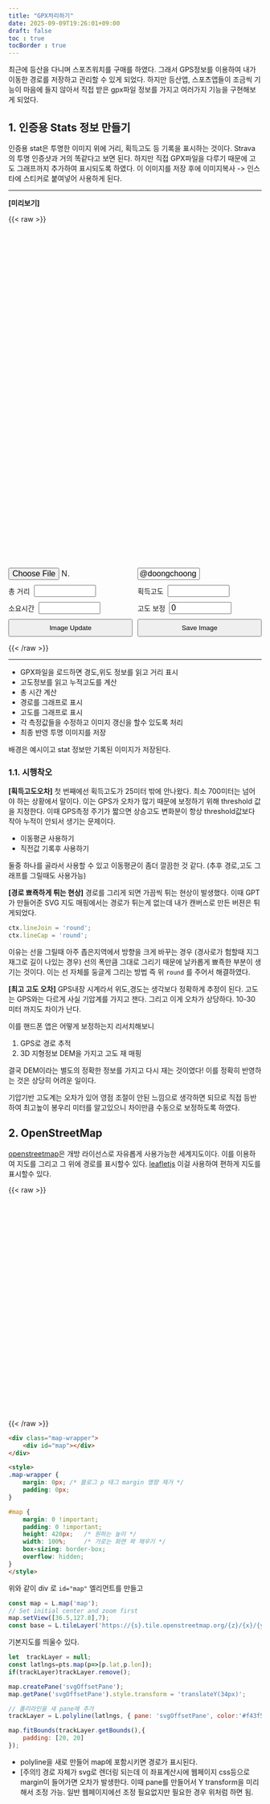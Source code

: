 ```yaml
---
title: "GPX처리하기"
date: 2025-09-09T19:26:01+09:00
draft: false
toc : true
tocBorder : true
---
```


최근에 등산을 다니며 스포츠워치를 구매를 하였다. 그래서 GPS정보를 이용하여 내가 이동한 경로를 저장하고
관리할 수 있게 되었다. 하지만 등산앱, 스포츠앱들이 조금씩 기능이 마음에 들지 않아서
직접 받은 gpx파일 정보를 가지고 여러가지 기능을 구현해보게 되었다. 

## 1. 인증용 Stats 정보 만들기

인증용 stat은 투명한 이미지 위에 거리, 획득고도 등 기록을 표시하는 것이다. 
Strava의 투명 인증샷과 거의 똑같다고 보면 된다. 
하지만 직접 GPX파일을 다루기 때문에 고도 그래프까지 추가하여 표시되도록 하였다.
이 이미지를 저장 후에 이미지복사 -> 인스타에 스티커로 붙여넣어 사용하게 된다.

--------

**[미리보기]**

{{< raw >}}

<div class="bg-slideshow">
  <div class="bg bg1"></div>
  <div class="bg bg2"></div>
  <canvas id="summaryCanvas"></canvas>
</div>
<div class="form-container">
  <input id="gpxInput" type="file" accept=".gpx" />
  <input id="bottomtext" type="text" value="@doongchoong">
  <div class="form-group"><label>총 거리</label><input id="totalDistance" type="text"></div>
  <div class="form-group"><label>획득고도</label><input id="elevGain" type="text"></div>
  <div class="form-group"><label>소요시간</label><input id="elapseTime" type="text"></div>
  <div class="form-group"><label>고도 보정</label><input id="elevCrrt" type="numeric" value="0"></div>
  <button id="updateBtn">Image Update</button>
  <button id="saveBtn">Save Image</button>
</div>

<style>
.bg-slideshow {
  position: relative;
  width: 100%;
  height: auto;
  max-width: 600px;
  aspect-ratio: 3/4; /* 원하는 비율 유지 */
  overflow: hidden;
}

.bg {
  position: absolute;
  top: 0; left: 0;
  width: 100%; height: 100%;
  background-size: cover;
  background-position: center;
  opacity: 0;
  animation: fade 10s infinite;
}

.bg1 {
  background-image: url("../../img/250909_01.jpeg");
  animation-delay: 0s;
}

.bg2 {
  background-image: url("../../img/250909_02.jpeg");
  animation-delay: 5s;
}

@keyframes fade {
  0%, 45% { opacity: 1; }
  55%, 100% { opacity: 0; }
}

/* 캔버스는 투명 오버레이 */
#summaryCanvas {
  position: absolute;
  top: 0; left: 0;
  width: 100%; height: 100%;
}

.form-container {
  display: grid;
  grid-template-columns: 1fr 1fr; /* 기본 2열 */
  gap: 10px; /* 요소 사이 간격 */
  max-width: 600px; /* 컨테이너 최대 크기 */
}
/* label + input 묶음은 Flex (가로 정렬) */
.form-group {
  display: flex;
  align-items: center;
  gap: 8px;
}

/* 화면이 좁아질 때 (예: 600px 이하) 1열로 */
@media (max-width: 600px) {
  .form-container {
    grid-template-columns: 1fr;
  }
}

.form-container input {
    font-size: 16px;
    width: 50%;
}
.form-container button {
    padding: 8px 0px;
}
</style>

<script>
  const canvas = document.getElementById("summaryCanvas");
  const ctx = canvas.getContext("2d");

  // 내부 해상도는 항상 600px 기준
  canvas.width = 600;
  canvas.height = 800;

//////////
   const toFixed = (n, d = 2) => Number.isFinite(n) ? n.toFixed(d) : '-';
    const fmtDistance = (m) => m >= 1000 ? `${toFixed(m / 1000, 2)} km` : `${Math.round(m)} m`;
    const fmtElev = (m) => Number.isFinite(m) ? `${Math.round(m)} m` : '-';
    const fmtTime = (sec) => {
      if (!Number.isFinite(sec)) return '-';
      const h = Math.floor(sec / 3600), m = Math.floor((sec % 3600) / 60), s = Math.floor(sec % 60);
      //return [h,m,s].map(v=>String(v).padStart(2,'0')).join(':');
      return h + 'h ' + m + 'm';
    };
    function haversine(lat1, lon1, lat2, lon2) {
      const R = 6371000, toRad = d => d * Math.PI / 180, dLat = toRad(lat2 - lat1), dLon = toRad(lon2 - lon1);
      const a = Math.sin(dLat / 2) ** 2 + Math.cos(toRad(lat1)) * Math.cos(toRad(lat2)) * Math.sin(dLon / 2) ** 2;
      return R * 2 * Math.atan2(Math.sqrt(a), Math.sqrt(1 - a));
    }
    function parseGPX(text) {
      const doc = new DOMParser().parseFromString(text, 'application/xml');

      // 1️⃣ 원본 points 추출
      const points = Array.from(doc.getElementsByTagName('trkpt'))
        .map(pt => {
          const lat = parseFloat(pt.getAttribute('lat'));
          const lon = parseFloat(pt.getAttribute('lon'));
          const eleEl = pt.getElementsByTagName('ele')[0];
          const timeEl = pt.getElementsByTagName('time')[0];
          const ele = eleEl ? parseFloat(eleEl.textContent) : NaN;
          const time = timeEl ? new Date(timeEl.textContent) : null;
          return { lat, lon, ele, time };
        })
        .filter(p => Number.isFinite(p.lat) && Number.isFinite(p.lon));

      // 2️⃣ 5포인트 이동평균 적용
      const windowSize = 5;
      const smoothed = points.map((p, idx, arr) => {
        let sumLat = 0, sumLon = 0, sumEle = 0;
        let countLat = 0, countLon = 0, countEle = 0;

        for (let i = idx - Math.floor(windowSize / 2); i <= idx + Math.floor(windowSize / 2); i++) {
          if (i >= 0 && i < arr.length) {
            if (Number.isFinite(arr[i].lat)) { sumLat += arr[i].lat; countLat++; }
            if (Number.isFinite(arr[i].lon)) { sumLon += arr[i].lon; countLon++; }
            if (Number.isFinite(arr[i].ele)) { sumEle += arr[i].ele; countEle++; }
          }
        }

        return {
          lat: countLat > 0 ? sumLat / countLat : p.lat,
          lon: countLon > 0 ? sumLon / countLon : p.lon,
          ele: countEle > 0 ? sumEle / countEle : p.ele,
          time: p.time
        };
      });

      // 3️⃣ smoothed 반환
      return smoothed;
    }
    function computeMetrics(points) {
      const elevThreshold = 0.2, stopSpeed = 1, stopGrace = 5;
      let totalDist = 0, gain = 0, movingTime = 0, last = null, belowSince = null;
      for (const p of points) {
        if (!last) { last = p; continue; }
        const d = haversine(last.lat, last.lon, p.lat, p.lon);
        const dt = (p.time && last.time) ? (p.time - last.time) / 1000 : NaN;
        if (Number.isFinite(d)) totalDist += d;
        if (Number.isFinite(p.ele) && Number.isFinite(last.ele)) { const up = p.ele - last.ele; if (up > elevThreshold) gain += up; }
        if (Number.isFinite(dt) && dt > 0 && Number.isFinite(d)) {
          const speed = d / dt;
          if (speed >= stopSpeed) { movingTime += dt; belowSince = null; }
          else {
            if (belowSince === null) belowSince = last.time ? last.time.getTime() : null;
            const belowDur = belowSince && p.time ? (p.time.getTime() - belowSince) / 1000 : 0;
            if (belowDur < stopGrace) movingTime += dt;
          }
        }
        last = p;
      }
      const start = points[0]?.time ?? null, end = points.at(-1)?.time ?? null, elapsed = (start && end) ? (end - start) / 1000 : NaN;
      return { totalDist, gain, elapsed, movingTime, start, end };
    }

    function exportSummary(pts, dd, aa, tt) {
      const canvas = document.getElementById("summaryCanvas");

      let font = " 'Montserrat', sans-serif";

      // 레티나 대응 (안티앨리어싱 강화)
      const scale = 2; // 2배 크기로 그렸다가 축소
      canvas.width = 600 * scale;
      canvas.height = 800 * scale;
      //canvas.style.width = "600px";
      //canvas.style.height = "800px";

      const ctx = canvas.getContext("2d");
      ctx.scale(scale, scale);

      // 캔버스 초기화 (투명 배경)
      ctx.clearRect(0, 0, canvas.width, canvas.height);

      ctx.fillStyle = "white";
      ctx.textAlign = "center";
      ctx.textBaseline = "top";

      // ====== 예시 데이터 (실제 계산 값으로 교체) ======
      const totalDistance = dd;
      const totalAscent = aa;
      const totalTime = tt;

      // ====== 텍스트 출력 (세로 배치) ======
      const centerX = 300; // 600/2
      let y = 60;

      // Distance
      ctx.font = "20px" + font;
      ctx.fillText("Distance", centerX, y);
      y += 28;
      ctx.font = "bold 42px" + font;
      ctx.fillText(totalDistance, centerX, y);
      y += 80;

      // Elev Gain
      ctx.font = "20px" + font;
      ctx.fillText("Elev Gain", centerX, y);
      y += 28;
      ctx.font = "bold 42px" + font;
      ctx.fillText(totalAscent, centerX, y);
      y += 80;

      // Time
      ctx.font = "20px" + font;
      ctx.fillText("Time", centerX, y);
      y += 28;
      ctx.font = "bold 42px" + font;
      ctx.fillText(totalTime, centerX, y);
      y += 80;

      // ====== GPX 좌표 경로 그리기 ======
      const coords = pts; // {lat, lon} 배열
      if (coords.length > 1) {
        const lats = coords.map(p => p.lat);
        const lons = coords.map(p => p.lon);
        const elevations = coords.map(p => p.ele);
        const minLat = Math.min(...lats);
        const maxLat = Math.max(...lats);
        const minLon = Math.min(...lons);
        const maxLon = Math.max(...lons);
        const minEle = Math.min(...elevations);
        const maxEle = Math.max(...elevations);

        // 원래 비율 유지
        const routeWidth = maxLon - minLon;
        const routeHeight = maxLat - minLat;
        const aspect = routeWidth / routeHeight;

        // 박스 크기 (작게)
        const maxBoxWidth = canvas.width / scale * 0.3;
        const maxBoxHeight = 180;

        let boxWidth, boxHeight;
        if (aspect > 1) {
          boxWidth = maxBoxWidth;
          boxHeight = maxBoxWidth / aspect;
        } else {
          boxHeight = maxBoxHeight;
          boxWidth = maxBoxHeight * aspect;
        }

        const gapAfterText = 0; // 텍스트 끝과 경로 사이 간격
        const offsetX = (canvas.width / scale - boxWidth) / 2;
        const offsetY = y + gapAfterText; // y 위치

        ctx.beginPath();
        coords.forEach((p, i) => {
          const x = offsetX + ((p.lon - minLon) / routeWidth) * boxWidth;
          const y = offsetY + ((maxLat - p.lat) / routeHeight) * boxHeight;
          if (i === 0) ctx.moveTo(x, y);
          else ctx.lineTo(x, y);
        });
        ctx.strokeStyle = "#FF4500"; // 주황색
        ctx.lineWidth = 4;
        ctx.lineJoin = 'round';
        ctx.lineCap = 'round';
        ctx.stroke();

        // 그래프
        const graphWidth = boxWidth;  // 경로와 같은 너비
        const graphHeight = 100;      // 그래프 높이
        const graphOffsetX = offsetX;
        const graphOffsetY = offsetY + boxHeight + 40; // 경로 아래 20px

        ctx.beginPath();
        elevations.forEach((ele, i) => {
          if (i % 5 !== 0) { return; }
          const x = graphOffsetX + (i / (elevations.length - 1)) * graphWidth;
          const y = graphOffsetY + graphHeight * (1 - (ele - minEle) / (maxEle - minEle));
          if (i === 0) ctx.moveTo(x, y);
          else ctx.lineTo(x, y);
        });
        ctx.strokeStyle = "#FF4500"; // 주황색
        ctx.lineWidth = 3;
        ctx.lineJoin = 'round';
        ctx.lineCap = 'round';
        ctx.stroke();

        const maxEleY = graphOffsetY + graphHeight * (1 - (maxEle - minEle) / (maxEle - minEle));
        const minEleY = graphOffsetY + graphHeight * (1 - (minEle - minEle) / (maxEle - minEle));

        ctx.beginPath();
        ctx.moveTo(graphOffsetX, maxEleY);
        ctx.lineTo(graphOffsetX + graphWidth, maxEleY);
        ctx.strokeStyle = "white";
        ctx.lineWidth = 1;
        ctx.stroke();

        ctx.beginPath();
        ctx.moveTo(graphOffsetX, minEleY);
        ctx.lineTo(graphOffsetX + graphWidth, minEleY);
        ctx.strokeStyle = "white";
        ctx.lineWidth = 1;
        ctx.stroke();

        ctx.fillStyle = "white";
        ctx.font = "14px " + font;
        ctx.textAlign = "right";
        ctx.textBaseline = "bottom";
        ctx.fillText(`${parseInt(maxEle) + parseInt(elevCrrt.value)} m`, graphOffsetX + graphWidth, maxEleY - 2); // 선 위쪽에 조금 띄워서 표시

        ctx.textAlign = "left";
        ctx.textBaseline = "top";
        ctx.fillText(`${parseInt(minEle)+ parseInt(elevCrrt.value)} m`, graphOffsetX + 0, minEleY - 2); // 선 위쪽에 조금 띄워서 표시


        // ====== ID 표시 ======
        const gapAfterRoute = 30; // 경로 끝과 ID 사이 간격
        const idY = graphOffsetY + graphHeight + gapAfterRoute;

        ctx.fillStyle = "white";
        ctx.font = "20px" + font;
        ctx.textAlign = "center";
        ctx.textBaseline = "top";

        const txtel = document.getElementById('bottomtext');
        ctx.fillText(txtel.value, centerX, idY);
      }

    }


/////////////

const gpxInput = document.getElementById('gpxInput');
const totalDistance = document.getElementById('totalDistance');
const elevGain = document.getElementById('elevGain');
const elapseTime = document.getElementById('elapseTime');
const elevCrrt = document.getElementById('elevCrrt');

const updateBtn = document.getElementById('updateBtn');
const saveBtn = document.getElementById('saveBtn');

let gpts = null;


gpxInput.addEventListener('change', async e => {
      const file = e.target.files?.[0]; if (!file) return;
      const pts = parseGPX(await file.text());
      if (!pts.length) { alert('GPX 트랙포인트를 찾지 못했습니다.'); return; }
      const metrics = computeMetrics(pts);
      totalDistance.value = fmtDistance(metrics.totalDist);
      elevGain.value = fmtElev(metrics.gain);
      elapseTime.value = fmtTime(metrics.elapsed);

      gpts = pts;

      exportSummary(gpts,
        totalDistance.value,
        elevGain.value,
        elapseTime.value
      );
});

updateBtn.addEventListener('click', function () {
      exportSummary(gpts,
        totalDistance.value,
        elevGain.value,
        elapseTime.value
      );
});

saveBtn.addEventListener('click', function () {
      const link = document.createElement("a");
      link.download = "stat.png"; // 저장될 파일명
      link.href = canvas.toDataURL("image/png");
      link.click();
});

fetch("../../img/bukhansan.gpx")
  .then(response => {
    if (!response.ok) throw new Error("Network error");
    return response.text();   // 파일 내용을 text로 읽음
  })
  .then(text => {
    const pts = parseGPX(text);
    if (!pts.length) { alert('GPX 트랙포인트를 찾지 못했습니다.'); return; }
    const metrics = computeMetrics(pts);
    totalDistance.value = fmtDistance(metrics.totalDist);
    elevGain.value = fmtElev(metrics.gain);
    elapseTime.value = fmtTime(metrics.elapsed);

      gpts = pts;
    exportSummary(gpts,
        totalDistance.value,
        elevGain.value,
        elapseTime.value
      );
  })
  .catch(err => {
    console.error(err);
  });


</script>

{{< /raw >}}



--------

* GPX파일을 로드하면 경도,위도 정보를 읽고 거리 표시
* 고도정보를 읽고 누적고도를 계산
* 총 시간 계산
* 경로를 그래프로 표시
* 고도를 그래프로 표시
* 각 측정값들을 수정하고 이미지 갱신을 할수 있도록 처리
* 최종 반영 투명 이미지를 저장

배경은 예시이고 stat 정보만 기록된 이미지가 저장된다.


### 1.1. 시행착오

**[획득고도오차]**
첫 번째에선  획득고도가 25미터 밖에 안나왔다. 최소 700미터는 넘어야 하는 상황에서 말이다. 
이는 GPS가 오차가 많기 때문에 보정하기 위해 threshold 값을 지정한다.
이때 GPS측정 주기가 짧으면 상승고도 변화분이  항상 threshold값보다 작아 누적이 안되서 생기는 문제이다. 

* 이동평균 사용하기
* 직전값 기록후 사용하기

둘중 하나를 골라서 사용할 수 있고 이동평균이 좀더 깔끔한 것 같다.  (추후 경로,고도 그래프를 그릴때도 사용가능)

**[경로 뾰죡하게 튀는 현상]**
경로를 그리게 되면 가끔씩 튀는 현상이 발생했다. 
이때 GPT가  만들어준 SVG 지도 매핑에서는 경로가 튀는게 없는데  내가 캔버스로 만든 버젼은 튀게되었다. 

```javascript
ctx.lineJoin = 'round';
ctx.lineCap = 'round';
```

이유는 선을 그릴때 아주 좁은지역에서  방향을 크게 바꾸는 경우 (경사로가 험할때 지그재그로 길이 나있는 경우) 
선의 폭만큼 그대로 그리기 때문에 날카롭게 뾰죡한 부분이 생기는 것이다. 
이는 선 자체를 둥글게 그리는 방법 즉 위 `round` 를 주어서 해결하였다. 


**[최고 고도 오차]**
GPS내장 시계라서  위도,경도는 생각보다 정확하게 추정이 된다. 고도는 GPS와는 다르게 사실 기압계를 가지고 잰다. 
그리고 이게 오차가 상당하다.  10-30미터 까지도 차이가 난다. 

이를 핸드폰 앱은 어떻게 보정하는지 리서치해보니

1. GPS로 경로 추적
2. 3D 지형정보 DEM을 가지고 고도 재 매핑

결국 DEM이라는 별도의 정확한 정보를 가지고 다시 재는 것이였다! 
이를 정확히 반영하는 것은 상당히 어려운 일이다. 

기압기반 고도계는 오차가 있어 영점 조절이 안된 느낌으로 생각하면 되므로 
직접 등반하여 최고높이 봉우리 미터를 알고있으니 차이만큼 수동으로 보정하도록 하였다.



## 2. OpenStreetMap 

[openstreetmap](https://www.openstreetmap.org)은 개방 라이선스로 자유롭게 사용가능한 세계지도이다. 
이를 이용하여 지도를 그리고 그 위에 경로를 표시할수 있다. 
[leafletjs](https://leafletjs.com) 이걸 사용하여 편하게 지도를 표시할수 있다.

{{< raw >}}
<link rel="stylesheet" href="https://unpkg.com/leaflet@1.9.4/dist/leaflet.css" crossorigin="" />
<script src="https://unpkg.com/leaflet@1.9.4/dist/leaflet.js" crossorigin=""></script>
<link rel="stylesheet" href="https://unpkg.com/leaflet-minimap/dist/Control.MiniMap.min.css">
<script src="https://unpkg.com/leaflet-minimap/dist/Control.MiniMap.min.js"></script>


<div class="map-wrapper">
    <div id="map"></div>
</div>

<style>
.map-wrapper {
    margin: 0px; /* 블로그 p 태그 margin 영향 제거 */
    padding: 0px;
}

#map {
    margin: 0 !important;
    padding: 0 !important;
    height: 420px;   /* 원하는 높이 */
    width: 100%;     /* 가로는 화면 꽉 채우기 */
    box-sizing: border-box;
    overflow: hidden;
}
</style>

<script>
    function loadTrack(pts) {
        const map = L.map('map');
        // Set initial center and zoom first
        map.setView([36.5,127.8],7);
        const base = L.tileLayer('https://{s}.tile.openstreetmap.org/{z}/{x}/{y}.png',{attribution:'&copy; OpenStreetMap 기여자',crossOrigin:true}).addTo(map);

        let  trackLayer = null;
        const latlngs=pts.map(p=>[p.lat,p.lon]);
        if(trackLayer)trackLayer.remove();

        map.createPane('svgOffsetPane');
        map.getPane('svgOffsetPane').style.transform = 'translateY(34px)';

        // 폴리라인을 새 pane에 추가
        trackLayer = L.polyline(latlngs, { pane: 'svgOffsetPane', color:'#f43f5e',weight:4,opacity:0.9}).addTo(map);

        map.fitBounds(trackLayer.getBounds(),{
            padding: [20, 20] 
        });
    }


fetch("../../img/bukhansan.gpx")
  .then(response => {
    if (!response.ok) throw new Error("Network error");
    return response.text();   // 파일 내용을 text로 읽음
  })
  .then(text => {
    const pts = parseGPX(text);
    if (!pts.length) { alert('GPX 트랙포인트를 찾지 못했습니다.'); return; }
    loadTrack(pts);
  })
  .catch(err => {
    console.error(err);
  });

</script>
{{< /raw >}}


```html
<div class="map-wrapper">
    <div id="map"></div>
</div>

<style>
.map-wrapper {
    margin: 0px; /* 블로그 p 태그 margin 영향 제거 */
    padding: 0px;
}

#map {
    margin: 0 !important;
    padding: 0 !important;
    height: 420px;   /* 원하는 높이 */
    width: 100%;     /* 가로는 화면 꽉 채우기 */
    box-sizing: border-box;
    overflow: hidden;
}
</style>
```

위와 같이 div 로  `id="map"` 엘리먼트를 만들고 


```javascript
const map = L.map('map');
// Set initial center and zoom first
map.setView([36.5,127.8],7);
const base = L.tileLayer('https://{s}.tile.openstreetmap.org/{z}/{x}/{y}.png',{attribution:'&copy; OpenStreetMap 기여자',crossOrigin:true}).addTo(map);
```

기본지도를 띄울수 있다. 

```javascript
let  trackLayer = null;
const latlngs=pts.map(p=>[p.lat,p.lon]);
if(trackLayer)trackLayer.remove();

map.createPane('svgOffsetPane');
map.getPane('svgOffsetPane').style.transform = 'translateY(34px)';

// 폴리라인을 새 pane에 추가
trackLayer = L.polyline(latlngs, { pane: 'svgOffsetPane', color:'#f43f5e',weight:4,opacity:0.9}).addTo(map);

map.fitBounds(trackLayer.getBounds(),{
    padding: [20, 20] 
});
```

* polyline을 새로 만들어 map에 포함시키면 경로가 표시된다.
* [주의!] 경로 자체가 svg로 렌더링 되는데 이 좌표계산시에 웹페이지 css등으로 margin이 들어가면 오차가 발생한다.
이때 pane를 만들어서 Y transform을 미리 해서 조정 가능. 일반 웹페이지에선 조정 필요없지만 필요한 경우 위처럼 하면 됨.